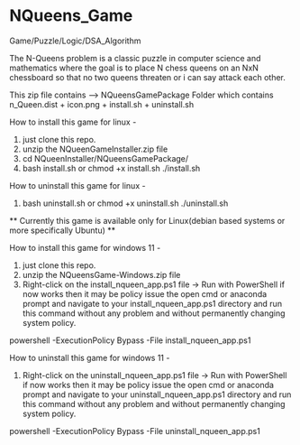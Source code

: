 # NQueens_Game
Game/Puzzle/Logic/DSA_Algorithm

The N-Queens problem is a classic puzzle in computer science and mathematics where the goal is to place N chess queens on an NxN chessboard so that no two queens threaten or i can say attack each other.

This zip file contains --> NQueensGamePackage Folder which contains n_Queen.dist + icon.png + install.sh + uninstall.sh

How to install this game for linux -

1. just clone this repo.
2. unzip the NQueenGameInstaller.zip file
3. cd NQueenInstaller/NQueensGamePackage/
4. bash install.sh
or
chmod +x install.sh
./install.sh

How to uninstall this game for linux -

1. bash uninstall.sh
or
chmod +x uninstall.sh
./uninstall.sh

** Currently this game is available only for Linux(debian based systems or more specifically Ubuntu) **

How to install this game for windows 11 -

1. just clone this repo.
2. unzip the NQueensGame-Windows.zip file
3. Right-click on the install_nqueen_app.ps1 file -> Run with PowerShell
if now works then it may be policy issue the open cmd or anaconda prompt and navigate to your install_nqueen_app.ps1 directory and run this command without any problem and without permanently changing system policy.

powershell -ExecutionPolicy Bypass -File install_nqueen_app.ps1

How to uninstall this game for windows 11 -

1. Right-click on the uninstall_nqueen_app.ps1 file → Run with PowerShell
if now works then it may be policy issue the open cmd or anaconda prompt and navigate to your uninstall_nqueen_app.ps1 directory and run this command without any problem and without permanently changing system policy.

powershell -ExecutionPolicy Bypass -File uninstall_nqueen_app.ps1
